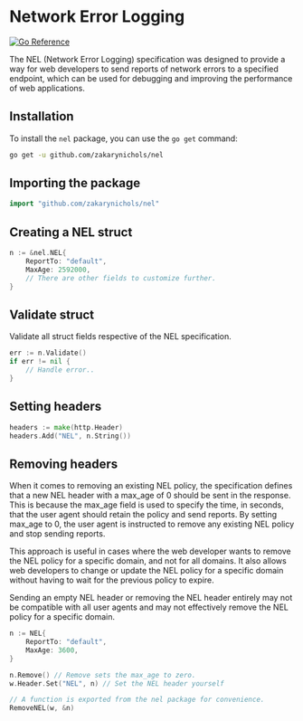 # Network Error Logging

[![Go Reference](https://pkg.go.dev/badge/github.com/zakarynichols/nel.svg)](https://pkg.go.dev/github.com/zakarynichols/nel)

The NEL (Network Error Logging) specification was designed to provide a way for web developers to send reports of network errors to a specified endpoint, which can be used for debugging and improving the performance of web applications.

## Installation

To install the `nel` package, you can use the `go get` command:

```sh
go get -u github.com/zakarynichols/nel
```

## Importing the package

```go
import "github.com/zakarynichols/nel"
```

## Creating a NEL struct

```go
n := &nel.NEL{
    ReportTo: "default",
    MaxAge: 2592000,
    // There are other fields to customize further.
}
```

## Validate struct

Validate all struct fields respective of the NEL specification.

```go
err := n.Validate()
if err != nil {
    // Handle error..
}
```

## Setting headers

```go
headers := make(http.Header)
headers.Add("NEL", n.String())
```

## Removing headers

When it comes to removing an existing NEL policy, the specification defines that a new NEL header with a max_age of 0 should be sent in the response. This is because the max_age field is used to specify the time, in seconds, that the user agent should retain the policy and send reports. By setting max_age to 0, the user agent is instructed to remove any existing NEL policy and stop sending reports.

This approach is useful in cases where the web developer wants to remove the NEL policy for a specific domain, and not for all domains. It also allows web developers to change or update the NEL policy for a specific domain without having to wait for the previous policy to expire.

Sending an empty NEL header or removing the NEL header entirely may not be compatible with all user agents and may not effectively remove the NEL policy for a specific domain.

```go
n := NEL{
    ReportTo: "default",
    MaxAge: 3600,
}

n.Remove() // Remove sets the max_age to zero.
w.Header.Set("NEL", n) // Set the NEL header yourself

// A function is exported from the nel package for convenience.
RemoveNEL(w, &n)

```
